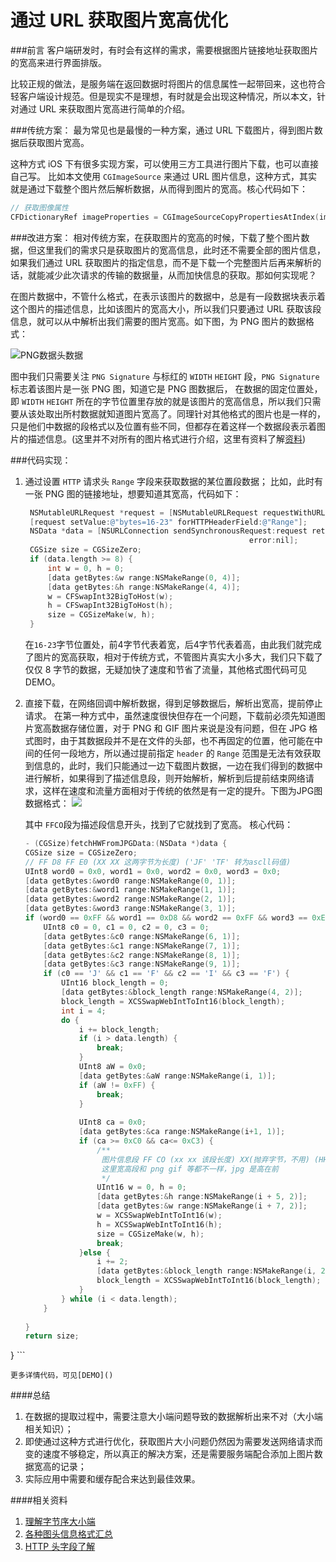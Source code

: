 # 通过 URL 获取图片宽高优化

###前言
客户端研发时，有时会有这样的需求，需要根据图片链接地址获取图片的宽高来进行界面排版。

比较正规的做法，是服务端在返回数据时将图片的信息属性一起带回来，这也符合轻客户端设计规范。但是现实不是理想，有时就是会出现这种情况，所以本文，针对通过 URL 来获取图片宽高进行简单的介绍。

###传统方案：
最为常见也是最慢的一种方案，通过 URL 下载图片，得到图片数据后获取图片宽高。

这种方式 iOS 下有很多实现方案，可以使用三方工具进行图片下载，也可以直接自己写。 比如本文使用 `CGImageSource` 来通过 URL 图片信息，这种方式，其实就是通过下载整个图片然后解析数据，从而得到图片的宽高。核心代码如下：

``` Objective-C
// 获取图像属性
CFDictionaryRef imageProperties = CGImageSourceCopyPropertiesAtIndex(imageSourceRef, 0, NULL);
```

###改进方案：
相对传统方案，在获取图片的宽高的时候，下载了整个图片数据，但这里我们的需求只是获取图片的宽高信息，此时还不需要全部的图片信息，如果我们通过 URL 获取图片的指定信息，而不是下载一个完整图片后再来解析的话，就能减少此次请求的传输的数据量，从而加快信息的获取。那如何实现呢？

在图片数据中，不管什么格式，在表示该图片的数据中，总是有一段数据块表示着这个图片的描述信息，比如该图片的宽高大小，所以我们只要通过 URL 获取该段信息，就可以从中解析出我们需要的图片宽高。如下图，为 PNG 图片的数据格式：

![PNG数据头数据](https://user-gold-cdn.xitu.io/2018/11/30/167637eb0fced4ac?imageslim)

图中我们只需要关注 `PNG Signature` 与标红的 `WIDTH` `HEIGHT` 段，`PNG Signature`标志着该图片是一张 PNG 图，知道它是 PNG 图数据后， 在数据的固定位置处，即 `WIDTH` `HEIGHT` 所在的字节位置里存放的就是该图片的宽高信息，所以我们只需要从该处取出所村数据就知道图片宽高了。同理针对其他格式的图片也是一样的，只是他们中数据的段格式以及位置有些不同，但都存在着这样一个数据段表示着图片的描述信息。(这里并不对所有的图片格式进行介绍，这里有资料了解[资料]())

###代码实现：
1. 通过设置 `HTTP` 请求头 `Range` 字段来获取数据的某位置段数据；
   比如，此时有一张 PNG 图的链接地址，想要知道其宽高，代码如下：
   
   ``` OBjective-C
    NSMutableURLRequest *request = [NSMutableURLRequest requestWithURL:url];
    [request setValue:@"bytes=16-23" forHTTPHeaderField:@"Range"];
    NSData *data = [NSURLConnection sendSynchronousRequest:request returningResponse:nil
                                                     error:nil];
    CGSize size = CGSizeZero;
    if (data.length >= 8) {
        int w = 0, h = 0;
        [data getBytes:&w range:NSMakeRange(0, 4)];
        [data getBytes:&h range:NSMakeRange(4, 4)];
        w = CFSwapInt32BigToHost(w);
        h = CFSwapInt32BigToHost(h);
        size = CGSizeMake(w, h);
    }
   ```
   在`16-23`字节位置处，前4字节代表着宽，后4字节代表着高，由此我们就完成了图片的宽高获取，相对于传统方式，不管图片真实大小多大，我们只下载了仅仅 8 字节的数据，无疑加快了速度和节省了流量，其他格式图代码可见DEMO。
2. 直接下载，在网络回调中解析数据，得到足够数据后，解析出宽高，提前停止请求。
    在第一种方式中，虽然速度很快但存在一个问题，下载前必须先知道图片宽高数据存储位置，对于 PNG 和 GIF 图片来说是没有问题，但在 JPG 格式图时，由于其数据段并不是在文件的头部，也不再固定的位置，他可能在中间的任何一段地方，所以通过提前指定 `header` 的 `Range` 范围是无法有效获取到信息的，此时，我们只能通过一边下载图片数据，一边在我们得到的数据中进行解析，如果得到了描述信息段，则开始解析，解析到后提前结束网络请求，这样在速度和流量方面相对于传统的依然是有一定的提升。下图为JPG图数据格式：
    ![](https://user-gold-cdn.xitu.io/2018/11/30/167637eb0fd7f377?imageslim)
    
    其中 `FFCO`段为描述段信息开头，找到了它就找到了宽高。
    核心代码：
    
    ``` Objective-C
    - (CGSize)fetchHWFromJPGData:(NSData *)data {
    CGSize size = CGSizeZero;
    // FF D8 FF E0 (XX XX 这两字节为长度) ('JF' 'TF' 转为ascll码值)
    UInt8 word0 = 0x0, word1 = 0x0, word2 = 0x0, word3 = 0x0;
    [data getBytes:&word0 range:NSMakeRange(0, 1)];
    [data getBytes:&word1 range:NSMakeRange(1, 1)];
    [data getBytes:&word2 range:NSMakeRange(2, 1)];
    [data getBytes:&word3 range:NSMakeRange(3, 1)];
    if (word0 == 0xFF && word1 == 0xD8 && word2 == 0xFF && word3 == 0xE0) {
        UInt8 c0 = 0, c1 = 0, c2 = 0, c3 = 0;
        [data getBytes:&c0 range:NSMakeRange(6, 1)];
        [data getBytes:&c1 range:NSMakeRange(7, 1)];
        [data getBytes:&c2 range:NSMakeRange(8, 1)];
        [data getBytes:&c3 range:NSMakeRange(9, 1)];
        if (c0 == 'J' && c1 == 'F' && c2 == 'I' && c3 == 'F') {
            UInt16 block_length = 0;
            [data getBytes:&block_length range:NSMakeRange(4, 2)];
            block_length = XCSSwapWebIntToInt16(block_length);
            int i = 4;
            do {
                i += block_length;
                if (i > data.length) {
                    break;
                }
                UInt8 aW = 0x0;
                [data getBytes:&aW range:NSMakeRange(i, 1)];
                if (aW != 0xFF) {
                    break;
                }
                
                UInt8 ca = 0x0;
                [data getBytes:&ca range:NSMakeRange(i+1, 1)];
                if (ca >= 0xC0 && ca<= 0xC3) {
                    /**
                     图片信息段 FF CO (xx xx 该段长度) XX(抛弃字节，不用) (HH HH 高度) (WW WW 宽度) ...后面是其他信息。
                     这里宽高段和 png gif 等都不一样，jpg 是高在前
                     */
                    UInt16 w = 0, h = 0;
                    [data getBytes:&h range:NSMakeRange(i + 5, 2)];
                    [data getBytes:&w range:NSMakeRange(i + 7, 2)];
                    w = XCSSwapWebIntToInt16(w);
                    h = XCSSwapWebIntToInt16(h);
                    size = CGSizeMake(w, h);
                    break;
                }else {
                    i += 2;
                    [data getBytes:&block_length range:NSMakeRange(i, 2)];
                    block_length = XCSSwapWebIntToInt16(block_length);
                }
            } while (i < data.length);
        }
        
    }
    return size;
}
    ```
    
    更多详情代码，可见[DEMO]()
    
####总结
1. 在数据的提取过程中，需要注意大小端问题导致的数据解析出来不对（大小端相关知识）；
2. 即使通过这种方式进行优化，获取图片大小问题仍然因为需要发送网络请求而变的速度不够稳定，所以真正的解决方案，还是需要服务端配合添加上图片数据宽高的记录；
3. 实际应用中需要和缓存配合来达到最佳效果。

####相关资料

1. [理解字节序大小端](http://www.ruanyifeng.com/blog/2016/11/byte-order.html)
2. [各种图头信息格式汇总](http://www.fastgraph.com/help/image_file_header_formats.html)
3. [HTTP 头字段了解](https://juejin.im/post/5ab341e06fb9a028c6759ce0)

    

